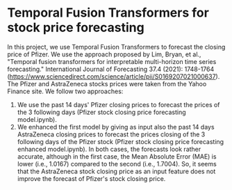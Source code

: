 # Temporal Fusion Transformers for stock price forecasting
In this project, we use Temporal Fusion Transformers to forecast the closing price of Pfizer. We use the approach proposed by Lim, Bryan, et al., "Temporal fusion transformers for interpretable multi-horizon time series forecasting." International Journal of Forecasting 37.4 (2021): 1748-1764 (https://www.sciencedirect.com/science/article/pii/S0169207021000637).
The Pfizer and AstraZeneca stocks prices were taken from the Yahoo Finance site. We follow two approaches:
1. We use the past 14 days' Pfizer closing prices to forecast the prices of the 3 following days (Pfizer stock closing price forecasting model.ipynb).
2. We enhanced the first model by giving as input also the past 14 days AstraZeneca closing prices to forecast the prices closing of the 3 following days of the  Pfizer stock (Pfizer stock closing price forecasting enhanced model.ipynb).
In both cases, the forecasts look rather accurate, although in the first case, the  Mean Absolute Error (MAE) is lower (i.e., 1.0167) compared to the second  (i.e., 1.7004). So, it seems that the AstraZeneca stock closing price as an input feature does not improve the forecast of Pfizer's stock closing price.
